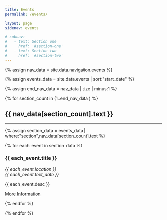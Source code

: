 ```yaml
---
title: Events
permalink: /events/

layout: page
sidenav: events

# subnav:
#   - text: Section one
#     href: '#section-one'
#   - text: Section two
#     href: '#section-two'
---
```

<!-- Section names and addresses from navigation bar -->
{% assign nav_data = site.data.navigation.events %}

<!-- events Sorted by First to occur-->
{% assign events_data = site.data.events | sort:"start_date" %}

<!-- Find length of Navigation Array, iterate through this later -->
{% assign end_nav_data = nav_data | size | minus:1 %}

<!-- Iterate through all of the navigation sections. Start at one because zero is just the top header -->
{% for section_count in (1..end_nav_data ) %}
<a name="{{ nav_data[section_count].text | slugify }}"></a>
<h2>{{ nav_data[section_count].text }}</h2>
<hr>

<!-- In each section, get only the events assigned to it -->
{% assign section_data = events_data | where:"section",nav_data[section_count].text %}

<!-- Display the information for all of the events assigned to that section -->
{% for each_event in section_data %}
<div>
 <h3>{{ each_event.title }}</h3>
 <p><i>{{ each_event.location }}<br>{{ each_event.text_date }}</i></p>
 <p>{{ each_event.desc }}</p>
 <a href="{{ each_event.event_url }}">More Information</a>
 </div>

<!-- Close events Article Iteration -->
{% endfor %}

<!-- Close Section Iteration -->
{% endfor %}